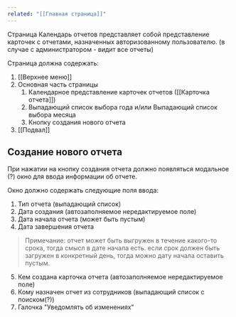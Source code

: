 ```yaml
---
related: "[[Главная страница]]"
---
```

Страница Календарь отчетов представляет собой представление карточек с отчетами, назначенных авторизованному пользователю. (в случае с администратором - видит все отчеты)

Страница должна содержать:
1. [[Верхнее меню]]
2. Основная часть страницы
	1. Календарное представление карточек отчетов ([[Карточка отчета]])
	2. Выпадающий список выбора года и/или Выпадающий список выбора месяца
	3. Кнопку создания нового отчета
3. [[Подвал]]

## Создание нового отчета

При нажатии на кнопку создания отчета должно появляться модальное (?) окно для ввода информации об отчете.

Окно должно содержать следующие поля ввода:
1. Тип отчета (выпадающий список)
2. Дата создания (автозаполняемое нередактируемое поле)
3. Дата начала отчета (может быть пустым)
4. Дата завершения отчета

> Примечание: отчет может быть выгружен в течение какого-то срока, тогда смысл в дате начала есть. если срок должен быть загружен в конкретный день, тогда можно дату начала оставить пустым.

5. Кем создана карточка отчета (автозаполняемое нередактируемое поле)
6. Кому назначен отчет из сотрудников (выпадающий список с поиском(?))
7. Галочка "Уведомлять об изменениях"